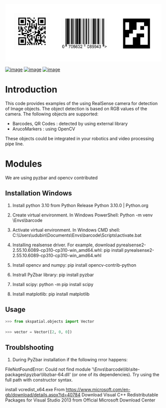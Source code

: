 ![](data/show_examples.jpg)

[![image](https://img.shields.io/pypi/v/scikit-spatial.svg)](https://pypi.python.org/pypi/scikit-spatial)
[![image](https://anaconda.org/conda-forge/scikit-spatial/badges/version.svg)](https://anaconda.org/conda-forge/scikit-spatial)
[![image](https://img.shields.io/pypi/pyversions/scikit-spatial.svg)](https://pypi.python.org/pypi/scikit-spatial)


# Introduction

This code provides examples of the using RealSense camera for detection of Image objects.
The object detection is based on RGB values of the camera.
The following objects are supported:

-   Barcodes, QR Codes : detected by using  external library
-   ArucoMarkers : using OpenCV

These objects could be integrated in your robotics and video processing pipe line.


# Modules

We are using pyzbar and opencv contributed 


## Installation Windows

1. Install python 3.10 from Python Release Python 3.10.0 | Python.org

2. Create virtual environment. In Windows PowerShell:
Python -m venv <your path>\Envs\barcode

3. Activate virtual environment. In Windows CMD shell:
C:\Users\udubin\Documents\Envs\barcode\Scripts\activate.bat

4. Installing realsense driver. For example, download pyrealsense2-2.55.10.6089-cp310-cp310-win_amd64.whl:
pip install pyrealsense2-2.55.10.6089-cp310-cp310-win_amd64.whl

5. Install opencv and numpy:
pip install opencv-contrib-python

6. Instrall PyZbar library:
pip install pyzbar

7. Install scipy:
python -m pip install scipy

8. Install matplotlib:
pip install matplotlib

## Usage

```py
>>> from skspatial.objects import Vector

>>> vector = Vector([2, 0, 0])

```

## Troublshooting

1. During PyZbar installation if the following rrror happens: 

FileNotFoundError: Could not find module '<your path>\Envs\barcode\lib\site-packages\pyzbar\libzbar-64.dll' (or one of its dependencies). Try using the full path with constructor syntax.

install vcredist_x64.exe From <https://www.microsoft.com/en-gb/download/details.aspx?id=40784> 
Download Visual C++ Redistributable Packages for Visual Studio 2013 from Official Microsoft Download Center